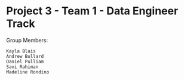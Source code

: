 # Project 3 - Team 1 - Data Engineer Track

Group Members:
```
Kayla Blais
Andrew Bullard
Daniel Pulliam
Savi Rahiman
Madeline Rondino
```


